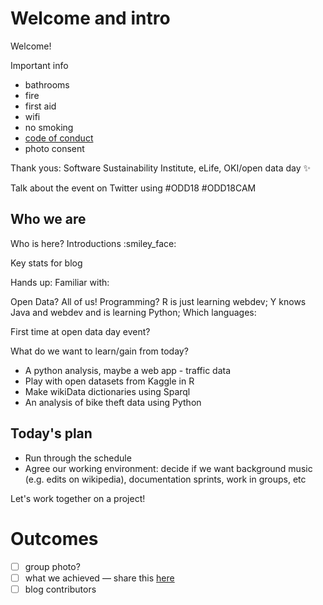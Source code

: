 # Welcome and intro

Welcome!

Important info 
* bathrooms
* fire
* first aid
* wifi
* no smoking
* [code of conduct](https://github.com/open-data-day-cambridge-2018/open-data-day-cambridge-2018.github.io/blob/master/CODE_OF_CONDUCT.md)
* photo consent

Thank yous: Software Sustainability Institute, eLife, OKI/open data day :sparkles:

Talk about the event on Twitter using #ODD18 #ODD18CAM 

## Who we are

Who is here? Introductions :smiley_face:

Key stats for blog

Hands up:
Familiar with:

Open Data? All of us!
Programming? R is just learning webdev; Y knows Java and webdev and is learning Python; 
Which languages:

First time at open data day event?

What do we want to learn/gain from today?
* A python analysis, maybe a web app - traffic data
* Play with open datasets from Kaggle in R
* Make wikiData dictionaries using Sparql
* An analysis of bike theft data using Python

## Today's plan

* Run through the schedule
* Agree our working environment: decide if we want background music (e.g. edits on wikipedia), documentation sprints, work in groups, etc

Let's work together on a project!


# Outcomes

- [ ] group photo?
- [ ] what we achieved — share this [here](#16) 
- [ ] blog contributors
